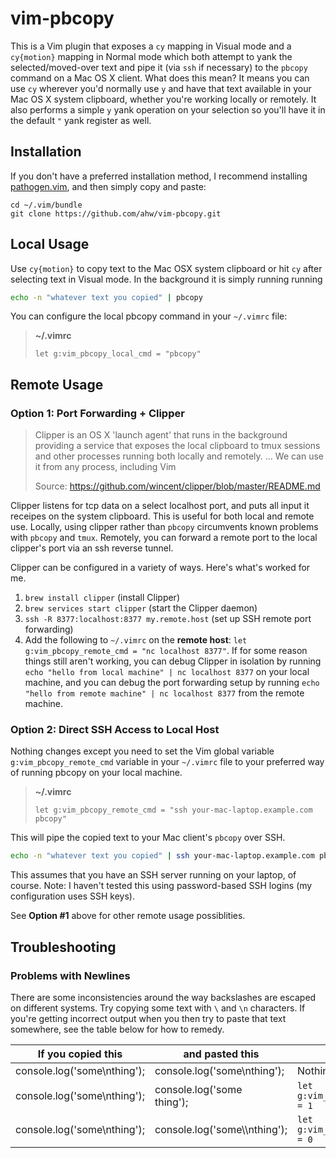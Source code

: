 vim-pbcopy
==========
This is a Vim plugin that exposes a `cy` mapping in Visual mode and a
`cy{motion}` mapping in Normal mode which both attempt to yank the
selected/moved-over text and pipe it (via `ssh` if necessary) to the
`pbcopy` command on a Mac OS X client. What does this mean? It means you can
use `cy` wherever you'd normally use `y` and have that text available in
your Mac OS X system clipboard, whether you're working locally or remotely.
It also performs a simple `y` yank operation on your selection so you'll
have it in the default `"` yank register as well.

Installation
------------
If you don't have a preferred installation method, I recommend
installing [pathogen.vim](https://github.com/tpope/vim-pathogen), and
then simply copy and paste:

    cd ~/.vim/bundle
    git clone https://github.com/ahw/vim-pbcopy.git


Local Usage
-----------
Use `cy{motion}` to copy text to the Mac OSX system clipboard or hit `cy`
after selecting text in Visual mode. In the background it is simply running
running

```sh
echo -n "whatever text you copied" | pbcopy
```

You can configure the local pbcopy command in your `~/.vimrc` file:

> **~/.vimrc**
>
> ```vim
> let g:vim_pbcopy_local_cmd = "pbcopy"
> ```


Remote Usage
------------
### Option 1: Port Forwarding + Clipper

> Clipper is an OS X 'launch agent' that runs in the background providing a
> service that exposes the local clipboard to tmux sessions and other
> processes running both locally and remotely. ... We can use it from any
> process, including Vim
>
> Source: https://github.com/wincent/clipper/blob/master/README.md

Clipper listens for tcp data on a select localhost port, and puts all
input it receipes on the system clipboard. This is useful for both local and
remote use. Locally, using clipper rather than `pbcopy` circumvents known
problems with `pbcopy` and `tmux`. Remotely, you can forward a remote port
to the local clipper's port via an ssh reverse tunnel.

Clipper can be configured in a variety of ways. Here's what's worked for me.

1. `brew install clipper` (install Clipper)
2. `brew services start clipper` (start the Clipper daemon)
3. `ssh -R 8377:localhost:8377 my.remote.host` (set up SSH remote port forwarding)
4. Add the following to `~/.vimrc` on the **remote host**: `let g:vim_pbcopy_remote_cmd = "nc localhost 8377"`. If for some reason things still aren't working, you can debug Clipper in isolation by running `echo "hello from local machine" | nc localhost 8377` on your local machine, and you can debug the port forwarding setup by  running `echo "hello from remote machine" | nc localhost 8377` from the remote machine.

### Option 2: Direct SSH Access to Local Host
Nothing changes except you need to set the Vim global variable
`g:vim_pbcopy_remote_cmd` variable in your `~/.vimrc` file to your preferred
way of running pbcopy on your local machine.

> **~/.vimrc**
>
> ```vim
> let g:vim_pbcopy_remote_cmd = "ssh your-mac-laptop.example.com pbcopy"
> ```

This will pipe the copied text to your Mac client's `pbcopy` over SSH.

```sh
echo -n "whatever text you copied" | ssh your-mac-laptop.example.com pbcopy
```

This assumes that you have an SSH server running on your laptop, of course.
Note: I haven't tested this using password-based SSH logins (my
configuration uses SSH keys).

See **Option #1** above for other remote usage possiblities.

Troubleshooting
---------------

### Problems with Newlines
There are some inconsistencies around the way backslashes are escaped on
different systems. Try copying some text with `\` and `\n` characters. If
you're getting incorrect output when you then try to paste that text somewhere,
see the table below for how to remedy.


If you copied this          | and pasted this               | add this to ~/.vimrc
---                         | ---                           | ---
console.log('some\nthing'); | console.log('some\nthing');   | Nothing! It Just Works&trade;
console.log('some\nthing'); | console.log('some<br>thing'); | `let g:vim_pbcopy_escape_backslashes = 1`
console.log('some\nthing'); | console.log('some\\\nthing'); | `let g:vim_pbcopy_escape_backslashes = 0`
